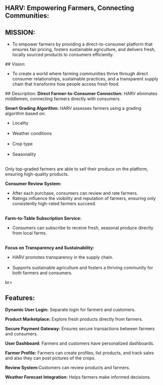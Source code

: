 ## HARV: Empowering Farmers, Connecting Communities:
## MISSION:
<ul><li>To empower farmers by providing a direct-to-consumer platform that ensures fair pricing, fosters sustainable agriculture, and delivers fresh, locally sourced products to consumers efficiently.</li> </ul>
## Vision:
 <ul><li>To create a world where farming communities thrive through direct consumer relationships, sustainable practices, and a transparent supply chain that transforms how people access fresh food.</li></ul>
## Description:
<strong>Direct Farmer-to-Consumer Connection:</strong> HARV eliminates middlemen, connecting farmers directly with consumers.

<strong>Smart Grading Algorithm:</strong> HARV assesses farmers using a grading algorithm based on:</br>
<ul>
  <li>Locality</li></br>
  <li>Weather conditions</li></br>
  <li>Crop type</li></br>
  <li>Seasonality</li></br>
</ul>
Only top-graded farmers are able to sell their produce on the platform, ensuring high-quality products.

<strong>Consumer Review System:</strong>
<ul>
  <li>After each purchase, consumers can review and rate farmers.</li</br>
  <li>Ratings influence the visibility and reputation of farmers, ensuring only consistently high-rated farmers succeed.</li></br>
</ul>

<strong>Farm-to-Table Subscription Service:</strong>
<ul>
  <li>Consumers can subscribe to receive fresh, seasonal produce directly from local farms.</li></br>
</ul>

<strong>Focus on Transparency and Sustainability:</strong>
<ul>
<li>HARV promotes transparency in the supply chain.</li></br>
  
<li>Supports sustainable agriculture and fosters a thriving community for both farmers and consumers.</li></ul>br>
  
</ul>

## Features:
<strong>Dynamic User Login:</strong> Separate login for farmers and customers.</br>

<strong>Product Marketplace:</strong> Explore fresh products directly from farmers.</br>

<strong>Secure Payment Gateway:</strong> Ensures secure transactions between farmers and consumers.</br>

<strong>User Dashboard:</strong> Farmers and customers have personalized dashboards.</br>

<strong>Farmer Profile:</strong> Farmers can create profiles, list products, and track sales and also they can post pictures of the crops.</br>

<strong>Review System:</strong>Customers can review products and farmers.</br>

<strong>Weather Forecast Integration:</strong> Helps farmers make informed decisions.</br>


